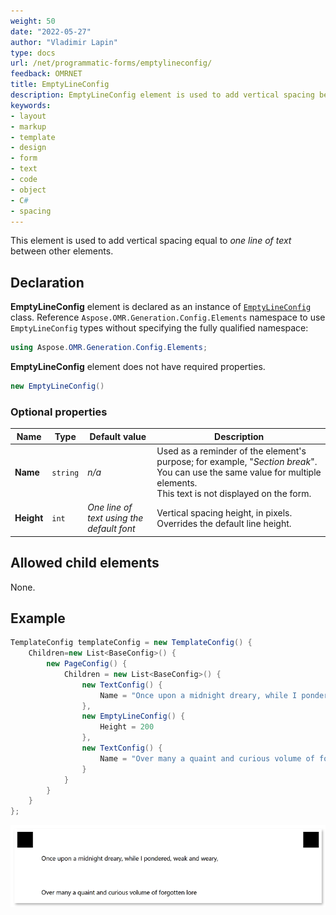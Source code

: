 ```yaml
---
weight: 50
date: "2022-05-27"
author: "Vladimir Lapin"
type: docs
url: /net/programmatic-forms/emptylineconfig/
feedback: OMRNET
title: EmptyLineConfig
description: EmptyLineConfig element is used to add vertical spacing between elements.
keywords:
- layout
- markup
- template
- design
- form
- text
- code
- object
- C#
- spacing
---
```


This element is used to add vertical spacing equal to _one line of text_ between other elements.

## Declaration

**EmptyLineConfig** element is declared as an instance of [`EmptyLineConfig`](https://reference.aspose.com/omr/net/aspose.omr.generation.config.elements/emptylineconfig/) class. Reference `Aspose.OMR.Generation.Config.Elements` namespace to use `EmptyLineConfig` types without specifying the fully qualified namespace:

```csharp
using Aspose.OMR.Generation.Config.Elements;
```

**EmptyLineConfig** element does not have required properties.

```csharp
new EmptyLineConfig()
```

### Optional properties

Name | Type | Default value | Description
---- | ---- | ------------- | -----------
**Name** | `string` | _n/a_ | Used as a reminder of the element's purpose; for example, "_Section break_". You can use the same value for multiple elements.<br />This text is not displayed on the form.
**Height** | `int` | _One line of text using the default font_ | Vertical spacing height, in pixels. Overrides the default line height.

## Allowed child elements

None.

## **Example**

```csharp
TemplateConfig templateConfig = new TemplateConfig() {
	Children=new List<BaseConfig>() {
		new PageConfig() {
			Children = new List<BaseConfig>() {
				new TextConfig() {
					Name = "Once upon a midnight dreary, while I pondered, weak and weary,"
				},
				new EmptyLineConfig() {
					Height = 200
				},
				new TextConfig() {
					Name = "Over many a quaint and curious volume of forgotten lore"
				}
			}
		}
	}
};
```

![Vertical spacing](empty_line.png)

